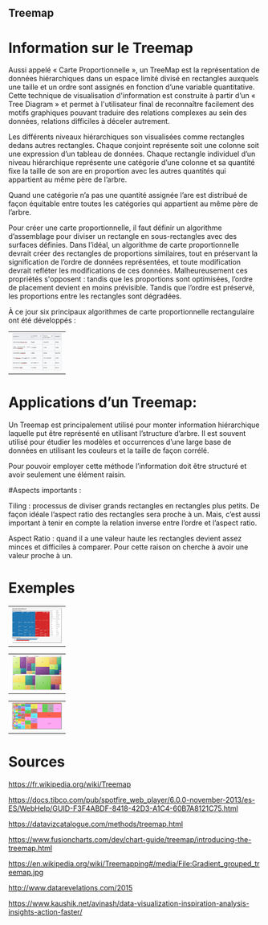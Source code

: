 ## Treemap

# Information sur le Treemap

Aussi appelé « Carte Proportionnelle », un TreeMap est la représentation de données hiérarchiques dans un espace limité divisé en rectangles auxquels une taille et un ordre sont assignés en fonction d’une variable quantitative. Cette technique de visualisation d'information est construite à partir d’un « Tree Diagram » et permet à l'utilisateur final de reconnaître facilement des motifs graphiques pouvant traduire des relations complexes au sein des données, relations difficiles à déceler autrement.

Les différents niveaux hiérarchiques son visualisées comme rectangles dedans autres rectangles. Chaque conjoint représente soit une colonne soit une expression d’un tableau de données. Chaque rectangle individuel d’un niveau hiérarchique représente une catégorie d’une colonne et sa quantité fixe la taille de son are en proportion avec les autres quantités qui appartient au même père de l’arbre.

Quand une catégorie n’a pas une quantité assignée l’are est distribué de façon équitable entre toutes les catégories qui appartient au même père de l’arbre.

Pour créer une carte proportionnelle, il faut définir un algorithme d’assemblage pour diviser un rectangle en sous-rectangles avec des surfaces définies. Dans l’idéal, un algorithme de carte proportionnelle devrait créer des rectangles de proportions similaires, tout en préservant la signification de l’ordre de données représentées, et toute modification devrait refléter les modifications de ces données.
Malheureusement ces propriétés s'opposent : tandis que les proportions sont optimisées, l’ordre de placement devient en moins prévisible. Tandis que l’ordre est préservé, les proportions entre les rectangles sont dégradées.

À ce jour six principaux algorithmes de carte proportionnelle rectangulaire ont été développés :

<table border="0">
  <tr>
    <td>
      <img src="img/Captura.PNG" style="width: 100px;">
    </td>
  </tr>
</table>

# Applications d’un Treemap:

Un Treemap est principalement utilisé pour monter information hiérarchique laquelle put être représenté en utilisant l’structure d’arbre. Il est souvent utilisé pour étudier les modèles et occurrences d’une large base de données en utilisant les couleurs et la taille de façon corrélé.

Pour pouvoir employer cette méthode l’information doit être structuré et avoir seulement une élément raisin.

#Aspects importants :

Tiling : processus de diviser grands rectangles en rectangles plus petits. De façon idéale l’aspect ratio des rectangles sera proche à un. Mais, c’est aussi important à tenir en compte la relation inverse entre l’ordre et l’aspect ratio.

Aspect Ratio : quand il a une valeur haute les rectangles devient assez minces et difficiles à comparer. Pour cette raison on cherche à avoir une valeur proche à un.

# Exemples

<table border="0">
  <tr>
    <td>
      <img src="img/Electoral-Dashboard-treemap.png" style="width: 100px;">
    </td>
  </tr>
</table>

<table border="0">
  <tr>
    <td>
      <img src="img/Gradient_grouped_treemap.jpg" style="width: 100px;">
    </td>
  </tr>
</table>

<table border="0">
  <tr>
    <td>
      <img src="img/oil_consumption_treemap.png" style="width: 100px;">
    </td>
  </tr>
</table>

# Sources

https://fr.wikipedia.org/wiki/Treemap

https://docs.tibco.com/pub/spotfire_web_player/6.0.0-november-2013/es-ES/WebHelp/GUID-F3F4ABDF-8418-42D3-A1C4-60B7A8121C75.html

https://datavizcatalogue.com/methods/treemap.html

https://www.fusioncharts.com/dev/chart-guide/treemap/introducing-the-treemap.html

https://en.wikipedia.org/wiki/Treemapping#/media/File:Gradient_grouped_treemap.jpg

http://www.datarevelations.com/2015

https://www.kaushik.net/avinash/data-visualization-inspiration-analysis-insights-action-faster/
